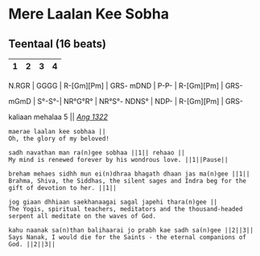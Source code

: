 # Mere Laalan Kee Sobha

## Teentaal (16 beats)

1 | 2 | 3 | 4
:-: | :-: | :-: | :-:

N.RGR | GGGG | R-[Gm][Pm] | GRS-
mDND | P-P- | R-[Gm][Pm] | GRS-

mGmD | S°-S°-| NR°G°R° | NR°S°-
NDNS° | NDP- |  R-[Gm][Pm] | GRS-

kaliaan mehalaa 5 || *[Ang 1322](http://igurbani.com/?shabadid=4817&id=56331)*

```
maerae laalan kee sobhaa ||
Oh, the glory of my beloved!

sadh navathan man ra(n)gee sobhaa ||1|| rehaao ||
My mind is renewed forever by his wondrous love. ||1||Pause||

breham mehaes sidhh mun ei(n)dhraa bhagath dhaan jas ma(n)gee ||1||
Brahma, Shiva, the Siddhas, the silent sages and Indra beg for the gift of devotion to her. ||1||

jog giaan dhhiaan saekhanaagai sagal japehi thara(n)gee ||
The Yogis, spiritual teachers, meditators and the thousand-headed serpent all meditate on the waves of God.

kahu naanak sa(n)than balihaarai jo prabh kae sadh sa(n)gee ||2||3||
Says Nanak, I would die for the Saints - the eternal companions of God. ||2||3||
```
